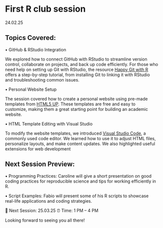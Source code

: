 # First R club session
24.02.25
## Topics Covered:

•	GitHub & RStudio Integration

We explored how to connect GitHub with RStudio to streamline version control, collaborate on projects, and back up code efficiently. For those who need help on setting up Git with RStudio, the resource [Happy Git with R](https://happygitwithr.com/) offers a step-by-step tutorial, from installing Git to linking it with RStudio and troubleshooting common issues.

•	Personal Website Setup

The session covered how to create a personal website using pre-made templates from [HTML5 UP](https://html5up.net/). These templates are free and easy to customize, making them a great starting point for building an academic website. 

•	HTML Template Editing with Visual Studio

To modify the website templates, we introduced [Visual Studio Code](https://code.visualstudio.com/download), a commonly used code editor. We learned how to use it to adjust HTML files, personalize layouts, and make content updates. We also highlighted useful extensions for web development

## Next Session Preview:

•	Programming Practices: Caroline will give a short presentation on good coding practices for reproducible science and tips for working efficiently in R.

•	Script Examples: Fabio will present some of his R scripts to showcase real-life applications and coding strategies.

📅 Next Session: 25.03.25
⏰ Time: 1 PM – 4 PM

Looking forward to seeing you all there! 

